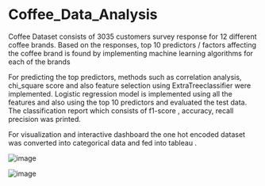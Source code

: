 # Coffee_Data_Analysis
Coffee Dataset consists of 3035 customers survey response for 12 different coffee brands.
Based on the responses, top 10 predictors / factors affecting the coffee brand is found by implementing machine learning algorithms for each of the brands

For predicting the top predictors, methods such as correlation analysis, chi_square score and also feature selection using ExtraTreeclassifier were implemented. 
Logistic regression model is implemented using all the features and also using the top 10 predictors and evaluated the test data. The classification report which consists of f1-score , accuracy, recall precision was printed.

For visualization and interactive dashboard the one hot encoded dataset was converted into categorical data and fed into tableau .

![image](https://user-images.githubusercontent.com/89943799/184422371-cf877d4c-249a-48c8-9b2c-158c7d0f54a6.png)

![image](https://user-images.githubusercontent.com/89943799/184422246-16172e57-4245-4f92-909b-cb4f15b8b0f9.png)
